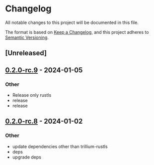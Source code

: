 # Changelog
All notable changes to this project will be documented in this file.

The format is based on [Keep a Changelog](https://keepachangelog.com/en/1.0.0/),
and this project adheres to [Semantic Versioning](https://semver.org/spec/v2.0.0.html).

## [Unreleased]

## [0.2.0-rc.9](https://github.com/trillium-rs/trillium/compare/trillium-api-v0.2.0-rc.8...trillium-api-v0.2.0-rc.9) - 2024-01-05

### Other
- Release only rustls
- release
- release

## [0.2.0-rc.8](https://github.com/trillium-rs/trillium/compare/trillium-api-v0.2.0-rc.7...trillium-api-v0.2.0-rc.8) - 2024-01-02

### Other
- update dependencies other than trillium-rustls
- deps
- upgrade deps
